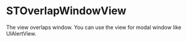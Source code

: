 STOverlapWindowView
===================

The view overlaps window. You can use the view for modal window like UIAlertView.
